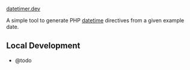 [datetimer.dev](https://datetimer.dev)

A simple tool to generate PHP [datetime](https://www.php.net/manual/en/datetime.format.php) directives from a given example date.

<!--
![strftimer example](https://s3.eu-west-2.amazonaws.com/edforshaw.co.uk/images/strftimer-is-open-source/example.gif)
-->

## Local Development

- @todo
